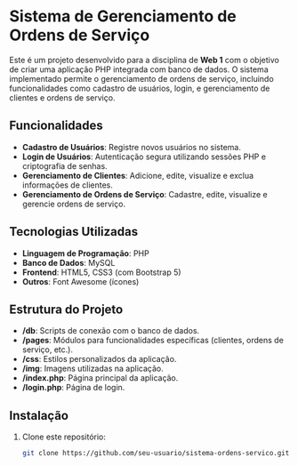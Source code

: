 # Sistema de Gerenciamento de Ordens de Serviço

Este é um projeto desenvolvido para a disciplina de **Web 1** com o objetivo de criar uma aplicação PHP integrada com banco de dados. O sistema implementado permite o gerenciamento de ordens de serviço, incluindo funcionalidades como cadastro de usuários, login, e gerenciamento de clientes e ordens de serviço.

## Funcionalidades
- **Cadastro de Usuários**: Registre novos usuários no sistema.
- **Login de Usuários**: Autenticação segura utilizando sessões PHP e criptografia de senhas.
- **Gerenciamento de Clientes**: Adicione, edite, visualize e exclua informações de clientes.
- **Gerenciamento de Ordens de Serviço**: Cadastre, edite, visualize e gerencie ordens de serviço.

## Tecnologias Utilizadas
- **Linguagem de Programação**: PHP
- **Banco de Dados**: MySQL
- **Frontend**: HTML5, CSS3 (com Bootstrap 5)
- **Outros**: Font Awesome (ícones)

## Estrutura do Projeto
- **/db**: Scripts de conexão com o banco de dados.
- **/pages**: Módulos para funcionalidades específicas (clientes, ordens de serviço, etc.).
- **/css**: Estilos personalizados da aplicação.
- **/img**: Imagens utilizadas na aplicação.
- **/index.php**: Página principal da aplicação.
- **/login.php**: Página de login.

## Instalação
1. Clone este repositório:
   ```bash
   git clone https://github.com/seu-usuario/sistema-ordens-servico.git
